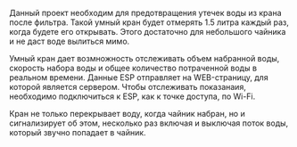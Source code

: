 Данный проект необходим для предотвращения утечек воды из крана после фильтра. Такой умный кран будет отмерять 1.5 литра каждый раз, когда будете его открывать. Этого достаточно для небольшого чайника и не даст воде вылиться мимо.

Умный кран дает возмножность отслеживать объем набранной воды, скорость набора воды и общее количество потраченной воды в реальном времени. Данные ESP отправляет на WEB-страницу, для которой является сервером. Чтобы отслеживать показанаия, необходимо подключиться к ESP, как к точке доступа, по Wi-Fi. 

Кран не только перекрывает воду, когда чайник набран, но и сигнализирует об этом, несколько раз включая и выключая поток воды, который звучно попадает в чайник.
